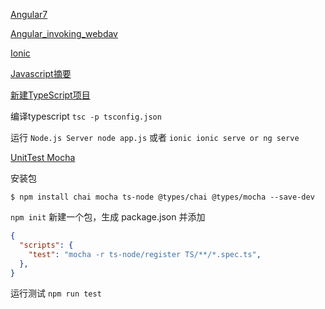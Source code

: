  [Angular7](科技/coding/angular_typescript/Angular7.md) 

 [Angular_invoking_webdav](科技/coding/angular_typescript/Angular_invoking_webdav.md) 

 [Ionic](科技/coding/angular_typescript/Ionic.md) 

 [Javascript摘要](科技/coding/angular_typescript/Javascript摘要.md) 

[新建TypeScript项目](https://www.digitalocean.com/community/tutorials/typescript-new-project)


编译typescript  `tsc -p tsconfig.json`

运行 
`Node.js Server node app.js` 或者
`ionic ionic serve or ng serve`



[UnitTest Mocha](https://journal.artfuldev.com/unit-testing-node-applications-with-typescript-using-mocha-and-chai-384ef05f32b2)

安装包

`$ npm install chai mocha ts-node @types/chai @types/mocha --save-dev`

`npm init` 新建一个包，生成 package.json 并添加

```json
{
  "scripts": {
    "test": "mocha -r ts-node/register TS/**/*.spec.ts",
  },
}
```

运行测试 `npm run test`

